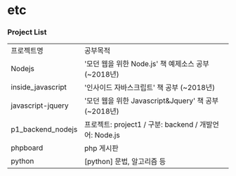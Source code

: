 # etc

### Project List
| | |
|-|-|
|프로젝트명|공부목적|
|Nodejs|'모던 웹을 위한 Node.js' 책 예제소스 공부 (~2018년)|
|inside_javascript|'인사이드 자바스크립트' 책 공부 (~2018년)|
|javascript-jquery|'모던 웹을 위한 Javascript&Jquery' 책 공부 (~2018년)|
|p1_backend_nodejs|프로젝트: project1 / 구분: backend / 개발언어: Node.js|
|phpboard|php 게시판|
|python|[python] 문법, 알고리즘 등|
